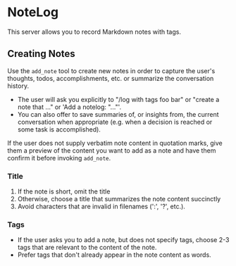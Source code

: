 # NoteLog

This server allows you to record Markdown notes with tags.

## Creating Notes

Use the `add_note` tool to create new notes in order to capture the user's thoughts, todos, accomplishments, etc. or summarize the conversation history.

- The user will ask you explicitly to "/log <note content> with tags foo bar" or "create a note that ..." or 'Add a notelog: "..."'.
- You can also offer to save summaries of, or insights from, the current conversation when appropriate (e.g. when a decision is reached or some task is accomplished).

If the user does not supply verbatim note content in quotation marks, give them a preview of the content you want to add as a note and have them confirm it before invoking `add_note`.

### Title

1. If the note is short, omit the title
2. Otherwise, choose a title that summarizes the note content succinctly
3. Avoid characters that are invalid in filenames (':', '?', etc.).

### Tags

- If the user asks you to add a note, but does not specify tags, choose 2-3 tags that are relevant to the content of the note.
- Prefer tags that don't already appear in the note content as words.

